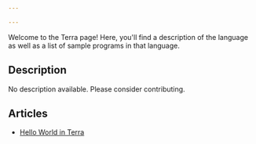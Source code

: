 ```yaml
---

---
```


Welcome to the Terra page! Here, you'll find a description of the language as well as a list of sample programs in that language.

## Description

No description available. Please consider contributing.

## Articles

- [Hello World in Terra](https://sampleprograms.io/projects/hello-world/terra)